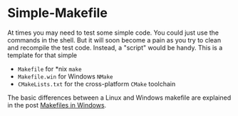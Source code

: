 # Simple-Makefile
At times you may need to test some simple code. You could just use the commands in the shell. But it will  soon become a pain as you try to clean and recompile the test code. Instead, a "script" would be handy. This is a template for that simple
* `Makefile` for *nix `make`
* `Makefile.win` for Windows `NMake`
* `CMakeLists.txt` for the cross-platform `CMake` toolchain

The basic differences between a Linux and Windows makefile are explained in the post [Makefiles in Windows](https://cognitivewaves.wordpress.com/makefiles-windows).
